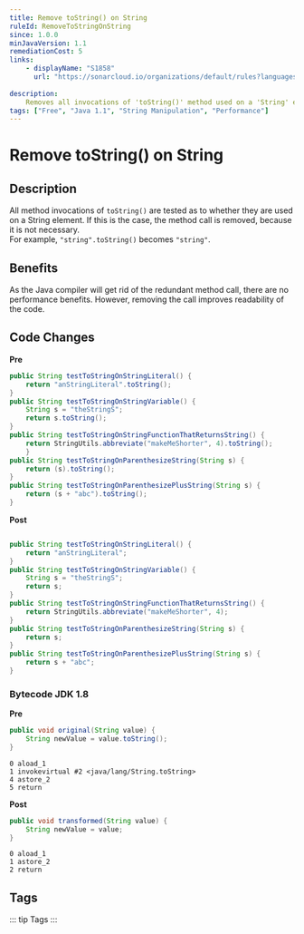 ```yaml
---
title: Remove toString() on String
ruleId: RemoveToStringOnString
since: 1.0.0
minJavaVersion: 1.1
remediationCost: 5
links:
    - displayName: "S1858"
      url: "https://sonarcloud.io/organizations/default/rules?languages=java&open=java%3AS1858&q=S1858"
    
description:
    Removes all invocations of 'toString()' method used on a 'String' element.
tags: ["Free", "Java 1.1", "String Manipulation", "Performance"]
---
```


# Remove toString() on String

## Description

All method invocations of `toString()` are tested as to whether they are used on a String element. If this is the case, the method call is removed, because it is not necessary.  
For example, `"string".toString()` becomes `"string"`.    

## Benefits

As the Java compiler will get rid of the redundant method call, there are no performance benefits.  However, removing the call improves readability of the code.  


## Code Changes

__Pre__

``` java
public String testToStringOnStringLiteral() {
    return "anStringLiteral".toString();
}
public String testToStringOnStringVariable() {
    String s = "theStringS";
    return s.toString();
}
public String testToStringOnStringFunctionThatReturnsString() {
    return StringUtils.abbreviate("makeMeShorter", 4).toString();
    }
public String testToStringOnParenthesizeString(String s) {
    return (s).toString();
}
public String testToStringOnParenthesizePlusString(String s) {
    return (s + "abc").toString();
}
```

__Post__

``` java

public String testToStringOnStringLiteral() {
    return "anStringLiteral";
}
public String testToStringOnStringVariable() {
    String s = "theStringS";
    return s;
}
public String testToStringOnStringFunctionThatReturnsString() {
    return StringUtils.abbreviate("makeMeShorter", 4);
}
public String testToStringOnParenthesizeString(String s) {
    return s;
}
public String testToStringOnParenthesizePlusString(String s) {
    return s + "abc";
}
```

### Bytecode JDK 1.8 

__Pre__
```java
public void original(String value) {
    String newValue = value.toString();
}
```

```
0 aload_1
1 invokevirtual #2 <java/lang/String.toString>
4 astore_2
5 return
```

__Post__
```java
public void transformed(String value) {
    String newValue = value;
}
```

```
0 aload_1
1 astore_2
2 return
```

<VersionNotice />


## Tags

::: tip Tags
<TagLinks />
:::